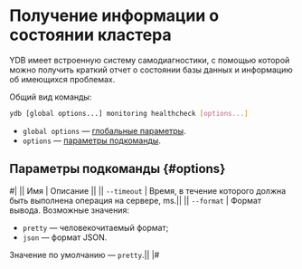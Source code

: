 # Получение информации о состоянии кластера

YDB имеет встроенную систему самодиагностики, с помощью которой можно получить краткий отчет о состоянии базы данных и информацию об имеющихся проблемах.

Общий вид команды:

```bash
ydb [global options...] monitoring healthcheck [options...]
```

* `global options` — [глобальные параметры](commands/global-options.md).
* `options` — [параметры подкоманды](#options).

## Параметры подкоманды {#options}

#|
|| Имя | Описание ||
|| `--timeout` | Время, в течение которого должна быть выполнена операция на сервере, ms.||
|| `--format` | Формат вывода. Возможные значения:

* `pretty` — человекочитаемый формат;
* `json` — формат JSON.

Значение по умолчанию — `pretty`.||
|#
